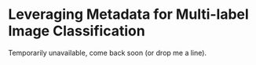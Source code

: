 # Leveraging Metadata for Multi-label Image Classification

Temporarily unavailable, come back soon (or drop me a line).
